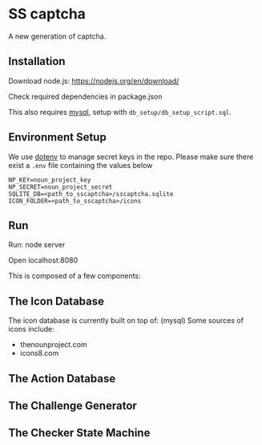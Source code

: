 # SS captcha
A new generation of captcha.

## Installation
Download node.js: https://nodejs.org/en/download/

Check required dependencies in package.json

This also requires [mysql](https://www.mysql.com/), setup with 
`db_setup/db_setup_script.sql`.

## Environment Setup
We use [dotenv](https://www.npmjs.com/package/dotenv) to manage
secret keys in the repo. Please make sure there exist a `.env`
file containing the values below
```
NP_KEY=noun_project_key
NP_SECRET=noun_project_secret
SQLITE_DB=<path_to_sscaptcha>/sscaptcha.sqlite
ICON_FOLDER=<path_to_sscaptcha>/icons
```

## Run
Run: node server

Open localhost:8080

This is composed of a few components:

## The Icon Database
The icon database is currently built on top of: (mysql)
Some sources of icons include:
- thenounproject.com
- icons8.com

## The Action Database

## The Challenge Generator

## The Checker State Machine
